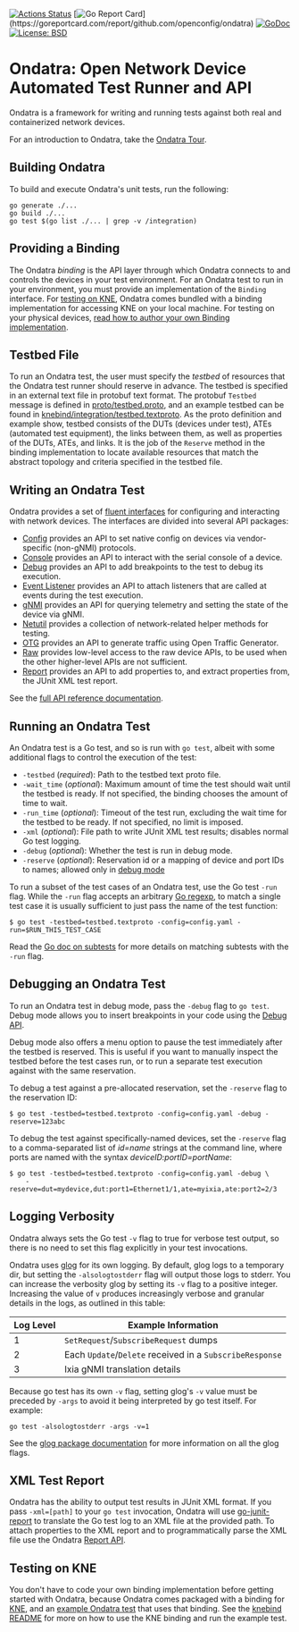 [![Actions Status](https://github.com/openconfig/ondatra/workflows/Go/badge.svg)](https://github.com/openconfig/ondatra/actions)
[![Go Report Card](https://goreportcard.com/badge/github.com/openconfig/ondatra?)](https://goreportcard.com/report/github.com/openconfig/ondatra)
[![GoDoc](https://godoc.org/istio.io/istio?status.svg)](https://pkg.go.dev/github.com/openconfig/ondatra)
[![License: BSD](https://img.shields.io/badge/license-Apache%202-blue)](https://opensource.org/licenses/Apache-2.0)

# Ondatra: Open Network Device Automated Test Runner and API


Ondatra is a framework for writing and running tests against both real and
containerized network devices.

For an introduction to Ondatra, take the
[Ondatra Tour](https://docs.google.com/viewer?url=https://raw.githubusercontent.com/openconfig/ondatra/main/internal/tour/tour.pdf).

## Building Ondatra

To build and execute Ondatra's unit tests, run the following:

```
go generate ./...
go build ./...
go test $(go list ./... | grep -v /integration)
```

## Providing a Binding

The Ondatra *binding* is the API layer through which Ondatra connects to and
controls the devices in your test environment. For an Ondatra test to run in
your environment, you must provide an implementation of the `Binding` interface.
For [testing on KNE](#testing-on-kne), Ondatra comes bundled with a binding
implementation for accessing KNE on your local machine. For testing on your
physical devices,
[read how to author your own Binding implementation](binding/README.md).

## Testbed File

To run an Ondatra test, the user must specify the *testbed* of resources that
the Ondatra test runner should reserve in advance. The testbed is specified in
an external text file in protobuf text format. The protobuf `Testbed` message is
defined in [proto/testbed.proto](proto/testbed.proto), and an example testbed
can be found in
[knebind/integration/testbed.textproto](knebind/integration/testbed.textproto).
As the proto definition and example show, testbed consists of the DUTs (devices
under test), ATEs (automated test equipment), the links between them, as well as
properties of the DUTs, ATEs, and links. It is the job of the `Reserve` method
in the binding implementation to locate available resources that match the
abstract topology and criteria specified in the testbed file.

## Writing an Ondatra Test

Ondatra provides a set of
[fluent interfaces](https://en.wikipedia.org/wiki/Fluent_interface) for
configuring and interacting with network devices. The interfaces are divided
into several API packages:

*   [Config](https://pkg.go.dev/github.com/openconfig/ondatra/config) provides
    an API to set native config on devices via vendor-specific (non-gNMI)
    protocols.
*   [Console](https://pkg.go.dev/github.com/openconfig/ondatra/console) provides
    an API to interact with the serial console of a device.
*   [Debug](https://pkg.go.dev/github.com/openconfig/ondatra/debug) provides an
    API to add breakpoints to the test to debug its execution.
*   [Event Listener](https://pkg.go.dev/github.com/openconfig/ondatra/eventlis)
    provides an API to attach listeners that are called at events during the
    test execution.
*   [gNMI](https://pkg.go.dev/github.com/openconfig/ondatra/gnmi) provides an
    API for querying telemetry and setting the state of the device via gNMI.
*   [Netutil](https://pkg.go.dev/github.com/openconfig/ondatra/netutil) provides
    a collection of network-related helper methods for testing.
*   [OTG](https://pkg.go.dev/github.com/openconfig/ondatra/otg) provides an API
    to generate traffic using Open Traffic Generator.
*   [Raw](https://pkg.go.dev/github.com/openconfig/ondatra/raw) provides
    low-level access to the raw device APIs, to be used when the other
    higher-level APIs are not sufficient.
*   [Report](https://pkg.go.dev/github.com/openconfig/ondatra/report) provides
    an API to add properties to, and extract properties from, the JUnit XML test
    report.

See the
[full API reference documentation](https://pkg.go.dev/github.com/openconfig/ondatra).

## Running an Ondatra Test

An Ondatra test is a Go test, and so is run with `go test`, albeit with some
additional flags to control the execution of the test:

*   `-testbed` (*required*): Path to the testbed text proto file.
*   `-wait_time` (*optional*): Maximum amount of time the test should wait until
    the testbed is ready. If not specified, the binding chooses the amount of
    time to wait.
*   `-run_time` (*optional*): Timeout of the test run, excluding the wait time
    for the testbed to be ready. If not specified, no limit is imposed.
*   `-xml` (*optional*): File path to write JUnit XML test results; disables
    normal Go test logging.
*   `-debug` (*optional*): Whether the test is run in debug mode.
*   `-reserve` (*optional*): Reservation id or a mapping of device and port IDs
    to names; allowed only in [debug mode](#debugging-an-ondatra-test)

To run a subset of the test cases of an Ondatra test, use the Go test `-run`
flag. While the `-run` flag accepts an arbitrary
[Go regexp](https://golang.org/s/re2syntax), to match a single test case it is
usually sufficient to just pass the name of the test function:

```shell
$ go test -testbed=testbed.textproto -config=config.yaml -run=$RUN_THIS_TEST_CASE
```

Read the
[Go doc on subtests](https://pkg.go.dev/testing#hdr-Subtests_and_Sub_benchmarks)
for more details on matching subtests with the `-run` flag.

## Debugging an Ondatra Test

To run an Ondatra test in debug mode, pass the `-debug` flag to `go test`. Debug
mode allows you to insert breakpoints in your code using the
[Debug API](https://pkg.go.dev/github.com/openconfig/ondatra/debug).

Debug mode also offers a menu option to pause the test immediately after the
testbed is reserved. This is useful if you want to manually inspect the testbed
before the test cases run, or to run a separate test execution against with the
same reservation.

To debug a test against a pre-allocated reservation, set the `-reserve` flag to
the reservation ID:

```shell
$ go test -testbed=testbed.textproto -config=config.yaml -debug -reserve=123abc
```

To debug the test against specifically-named devices, set the `-reserve` flag to
a comma-separated list of *id=name* strings at the command line, where ports are
named with the syntax *deviceID:portID=portName*:

```shell
$ go test -testbed=testbed.textproto -config=config.yaml -debug \
    -reserve=dut=mydevice,dut:port1=Ethernet1/1,ate=myixia,ate:port2=2/3
```

## Logging Verbosity

Ondatra always sets the Go test `-v` flag to true for verbose test output, so
there is no need to set this flag explicitly in your test invocations.

Ondatra uses [glog](https://pkg.go.dev/github.com/golang/glog) for its own
logging. By default, glog logs to a temporary dir, but setting the
`-alsologtostderr` flag will output those logs to stderr. You can increase the
verbosity glog by setting its `-v` flag to a positive integer. Increasing the
value of `v` produces increasingly verbose and granular details in the logs, as
outlined in this table:

Log Level | Example Information
--------- | --------------------------------------------------------
1         | `SetRequest`/`SubscribeRequest` dumps
2         | Each `Update`/`Delete` received in a `SubscribeResponse`
3         | Ixia gNMI translation details

Because go test has its own `-v` flag, setting glog's `-v` value must be
preceded by `-args` to avoid it being interpreted by go test itself. For
example:

```
go test -alsologtostderr -args -v=1
```

See the
[glog package documentation](https://pkg.go.dev/github.com/golang/glog#pkg-overview)
for more information on all the glog flags.

## XML Test Report

Ondatra has the ability to output test results in JUnit XML format. If you pass
`-xml=[path]` to your `go test` invocation, Ondatra will use
[go-junit-report](https://github.com/jstemmer/go-junit-report) to translate the
Go test log to an XML file at the provided path. To attach properties to the XML
report and to programmatically parse the XML file use the Ondatra
[Report API](https://pkg.go.dev/github.com/openconfig/ondatra/report).

## Testing on KNE

You don't have to code your own binding implementation before getting started
with Ondatra, because Ondatra comes packaged with a binding for
[KNE](https://github.com/openconfig/kne), and an
[example Ondatra test](knebind/integration/integration_test.go) that uses that
binding. See the [knebind README](knebind/README.md) for more on how to use the
KNE binding and run the example test.
